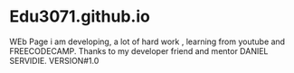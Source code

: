 # Edu3071.github.io
WEb Page i am developing,
a lot of hard work , learning from youtube and FREECODECAMP.
Thanks to my developer friend and mentor DANIEL SERVIDIE.
VERSION#1.0

